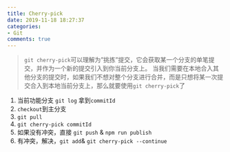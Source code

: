 ```yaml
---
title: Cherry-pick
date: 2019-11-18 18:27:37
categories:
- Git
comments: true
---
```




> `git cherry-pick`可以理解为”挑拣”提交，它会获取某一个分支的单笔提交，并作为一个新的提交引入到你当前分支上。 当我们需要在本地合入其他分支的提交时，如果我们不想对整个分支进行合并，而是只想将某一次提交合入到本地当前分支上，那么就要使用`git cherry-pick`了

<!-- more -->

1. 当前功能分支 `git log` 拿到`commitId`
2. `checkout`到主分支
3. `git pull`
4. `git cherry-pick commitId`
5. 如果没有冲突，直接 `git push` & `npm run publish`
6. 有冲突，解决，`git add`& `git cherry-pick --continue`

